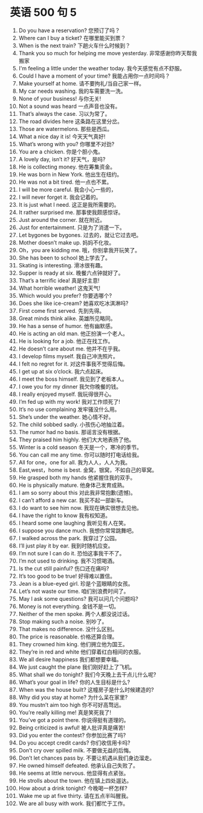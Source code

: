 # 英语 500 句 5

1. Do you have a reservation? 您预订了吗？
2. Where can I buy a ticket? 在哪里能买到票？
3. When is the next train? 下趟火车什么时候到？
4. Thank you so much for helping me move yesterday. 非常感谢你昨天帮我搬家
5. I'm feeling a little under the weather today. 我今天感觉有点不舒服。
6. Could I have a moment of your time? 我能占用你一点时间吗？
7. Make yourself at home. 请不要拘礼/当自己家一样。
8. My car needs washing. 我的车需要洗一洗。
9. None of your business! 与你无关!
10. Not a sound was heard 一点声音也没有。
11. That’s always the case. 习以为常了。
12. The road divides here 这条路在这里分岔。
13. Those are watermelons. 那些是西瓜。
14. What a nice day it is! 今天天气真好!
15. What’s wrong with you? 你哪里不对劲?
16. You are a chicken. 你是个胆小鬼。
17. A lovely day, isn’t it? 好天气，是吗?
18. He is collecting money. 他在筹集资金。
19. He was born in New York. 他出生在纽约。
20. He was not a bit tired. 他一点也不累。
21. I will be more careful. 我会小心一些的，
22. I will never forget it. 我会记着的。
23. It is just what I need. 这正是我所需要的。
24. It rather surprised me. 那事使我颇感惊讶。
25. Just around the corner. 就在附近。
26. Just for entertainment. 只是为了消遣一下。
27. Let bygones be bygones. 过去的，就让它过去吧。
28. Mother doesn’t make up. 妈妈不化妆。
29. Oh，you are kidding me. 哦，你别拿我开玩笑了。
30. She has been to school 她上学去了。
31. Skating is interesting. 滑冰很有趣。
32. Supper is ready at six. 晚餐六点钟就好了。
33. That’s a terrific idea! 真是好主意!
34. What horrible weather! 这鬼天气!
35. Which would you prefer? 你要选哪个?
36. Does she like ice-cream? 她喜欢吃冰淇淋吗?
37. First come first served. 先到先得。
38. Great minds think alike. 英雄所见略同。
39. He has a sense of humor. 他有幽默感。
40. He is acting an old man. 他正扮演一个老人。
41. He is looking for a job. 他正在找工作。
42. He doesn’t care about me. 他并不在乎我。
43. I develop films myself. 我自己冲洗照片。
44. I felt no regret for it. 对这件事我不觉得后悔。
45. I get up at six o’clock. 我六点起床。
46. I meet the boss himself. 我见到了老板本人。
47. I owe you for my dinner 我欠你晚餐的钱。
48. I really enjoyed myself. 我玩得很开心。
49. I’m fed up with my work! 我对工作烦死了!
50. It’s no use complaining 发牢骚没什么用。
51. She’s under the weather. 她心情不好。
52. The child sobbed sadly. 小孩伤心地抽泣着。
53. The rumor had no basis. 那谣言没有根据。
54. They praised him highly. 他们大大地表扬了他。
55. Winter is a cold season 冬天是一个，寒冷的季节。
56. You can call me any time. 你可以随时打电话给我。
57. All for one，one for all. 我为人人，人人为我。
58. East,west，home is best. 金窝，银窝，不如自己的草窝。
59. He grasped both my hands 他紧握住我的双手。
60. He is physically mature. 他身体己发育成熟。
61. I am so sorry about this 对此我非常抱歉(遗憾)。
62. I can’t afford a new car. 我买不起一部新车。
63. I do want to see him now. 我现在确实很想去见他。
64. I have the right to know 我有权知道。
65. I heard some one laughing 我听见有人在笑。
66. I suppose you dance much. 我想你常常跳舞吧。
67. I walked across the park. 我穿过了公园。
68. I’ll just play it by ear. 我到时随机应变。
69. I’m not sure I can do it. 恐怕这事我干不了。
70. I’m not used to drinking. 我不习惯喝酒。
71. Is the cut still painful? 伤口还在痛吗?
72. It’s too good to be true! 好得难以置信。
73. Jean is a blue-eyed girl. 珍是个蓝眼睛的女孩。
74. Let’s not waste our time. 咱们别浪费时间了。
75. May I ask some questions? 我可以问几个问题吗?
76. Money is not everything. 金钱不是一切。
77. Neither of the men spoke. 两个人都没说过话。
78. Stop making such a noise. 别吵了。
79. That makes no difference. 没什么区别。
80. The price is reasonable. 价格还算合理。
81. They crowned him king. 他们拥立他为国王。
82. They’re in red and white 他们穿着红白相间的衣服。
83. We all desire happiness 我们都想要幸福。
84. We just caught the plane 我们刚好赶上了飞机。
85. What shall we do tonight? 我们今天晚上去干点儿什么呢?
86. What’s your goal in life? 你的人生目标是什么?
87. When was the house built? 这幢房子是什么时候建造的?
88. Why did you stay at home? 为什么呆在家里?
89. You mustn’t aim too high 你不可好高骛远。
90. You’re really killing me! 真是笑死我了!
91. You’ve got a point there. 你说得挺有道理的。
92. Being criticized is awful! 被人批评真是痛苦!
93. Did you enter the contest? 你参加比赛了吗?
94. Do you accept credit cards? 你们收信用卡吗?
95. Don’t cry over spilled milk. 不要做无益的后悔。
96. Don’t let chances pass by. 不要让机遇从我们身边溜走。
97. He owned himself defeated. 他承认自己失败了。
98. He seems at little nervous. 他显得有点紧张。
99. He strolls about the town. 他在镇上四处遛达。
100. How about a drink tonight? 今晚喝一杯怎样?
101. Wake me up at five thirty. 请在五点半叫醒我。
102. We are all busy with work. 我们都忙于工作。
